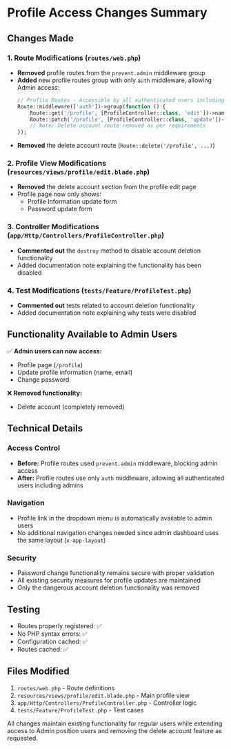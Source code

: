 # Profile Access Changes Summary

## Changes Made

### 1. Route Modifications (`routes/web.php`)

-   **Removed** profile routes from the `prevent.admin` middleware group
-   **Added** new profile routes group with only `auth` middleware, allowing Admin access:
    ```php
    // Profile Routes - Accessible by all authenticated users including Admin
    Route::middleware(['auth'])->group(function () {
        Route::get('/profile', [ProfileController::class, 'edit'])->name('profile.edit');
        Route::patch('/profile', [ProfileController::class, 'update'])->name('profile.update');
        // Note: Delete account route removed as per requirements
    });
    ```
-   **Removed** the delete account route (`Route::delete('/profile', ...)`)

### 2. Profile View Modifications (`resources/views/profile/edit.blade.php`)

-   **Removed** the delete account section from the profile edit page
-   Profile page now only shows:
    -   Profile Information update form
    -   Password update form

### 3. Controller Modifications (`app/Http/Controllers/ProfileController.php`)

-   **Commented out** the `destroy` method to disable account deletion functionality
-   Added documentation note explaining the functionality has been disabled

### 4. Test Modifications (`tests/Feature/ProfileTest.php`)

-   **Commented out** tests related to account deletion functionality
-   Added documentation note explaining why tests were disabled

## Functionality Available to Admin Users

✅ **Admin users can now access:**

-   Profile page (`/profile`)
-   Update profile information (name, email)
-   Change password

❌ **Removed functionality:**

-   Delete account (completely removed)

## Technical Details

### Access Control

-   **Before:** Profile routes used `prevent.admin` middleware, blocking admin access
-   **After:** Profile routes use only `auth` middleware, allowing all authenticated users including admins

### Navigation

-   Profile link in the dropdown menu is automatically available to admin users
-   No additional navigation changes needed since admin dashboard uses the same layout (`x-app-layout`)

### Security

-   Password change functionality remains secure with proper validation
-   All existing security measures for profile updates are maintained
-   Only the dangerous account deletion functionality was removed

## Testing

-   Routes properly registered: ✅
-   No PHP syntax errors: ✅
-   Configuration cached: ✅
-   Routes cached: ✅

## Files Modified

1. `routes/web.php` - Route definitions
2. `resources/views/profile/edit.blade.php` - Main profile view
3. `app/Http/Controllers/ProfileController.php` - Controller logic
4. `tests/Feature/ProfileTest.php` - Test cases

All changes maintain existing functionality for regular users while extending access to Admin position users and removing the delete account feature as requested.
